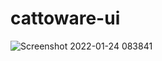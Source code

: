 # cattoware-ui
![Screenshot 2022-01-24 083841](https://user-images.githubusercontent.com/66913721/150776399-3909b806-1a31-46ea-b2eb-99efc27fdb39.png)
